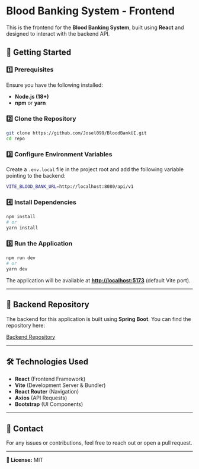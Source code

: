 # Blood Banking System - Frontend

This is the frontend for the **Blood Banking System**, built using **React** and designed to interact with the backend API.

## 🚀 Getting Started

### 1️⃣ Prerequisites

Ensure you have the following installed:

- **Node.js (18+)**
- **npm** or **yarn**

### 2️⃣ Clone the Repository

```sh
git clone https://github.com/Josel099/BloodBankUI.git
cd repo
```

### 3️⃣ Configure Environment Variables

Create a `.env.local` file in the project root and add the following variable pointing to the backend:

```sh
VITE_BLOOD_BANK_URL=http://localhost:8080/api/v1
```

### 4️⃣ Install Dependencies

```sh
npm install
# or
yarn install
```

### 5️⃣ Run the Application

```sh
npm run dev
# or
yarn dev
```

The application will be available at **[http://localhost:5173](http://localhost:5173)** (default Vite port).

---

## 🔗 Backend Repository

The backend for this application is built using **Spring Boot**. You can find the repository here:

[Backend Repository](https://github.com/Josel099/Blood-Bank-backend.git)

---

## 🛠 Technologies Used

- **React** (Frontend Framework)
- **Vite** (Development Server & Bundler)
- **React Router** (Navigation)
- **Axios** (API Requests)
- **Bootstrap** (UI Components)

---

## 📩 Contact

For any issues or contributions, feel free to reach out or open a pull request.

---

**📝 License:** MIT

